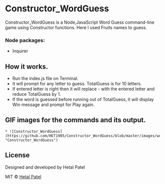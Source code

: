 # Constructor_WordGuess



Constructor_WordGuess is a Node,JavaScript Word Guess command-line game using Constructor functions. Here I used Fruits names to guess.


### Node packages:

* Inquirer


## How it works.
* Run the index.js file on Terminal.
* It will prompt for any letter to guess. TotalGuess is for 10 letters.
* If entered letter is right then it will replace - with the entered  letter and reduce TotalGuess by  1.
* If the word is guessed before running out of TotalGuess, it will display Win message and prompt for Play again.

## GIF images for the commands and its output.



    * ![Constructor_WordGuess](https://github.com/HET1905/Constructor_WordGuess/blob/master/images/wordGuessConstructor1.gif "Constructor_WordGuess")



## License
Designed and developed by Hetal Patel

MIT © [Hetal Patel]()

